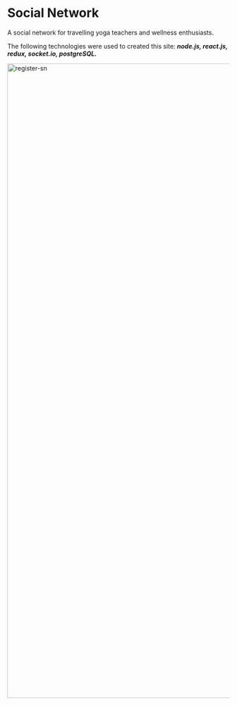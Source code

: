 # Social Network

A social network for travelling yoga teachers and wellness enthusiasts.

The following technologies were used to created this site: **_node.js, react.js, redux, socket.io, postgreSQL._**



<img width="1440" alt="register-sn" src="https://user-images.githubusercontent.com/35202276/38671967-2c4f9d58-3e4d-11e8-9bef-333efad6f514.png">
